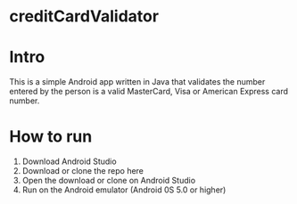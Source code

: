 # creditCardValidator
# Intro
This is a simple Android app written in Java that validates the number entered by the person is a valid 
MasterCard, Visa or American Express card number.

# How to run
1. Download Android Studio
2. Download or clone the repo here
3. Open the download or clone on Android Studio
4. Run on the Android emulator (Android 0S 5.0 or higher)

